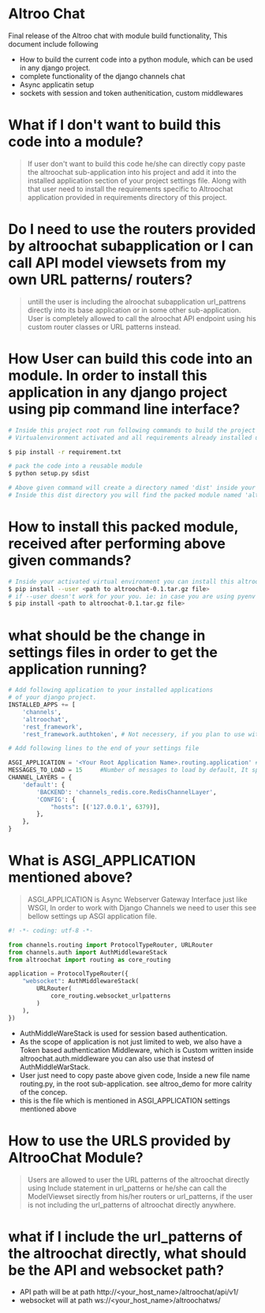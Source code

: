 # Altroo Chat
Final release of the Altroo chat with module build functionality, This document include following 
  - How to build the current code into a python module, which can be used in any django project.
  - complete functionality of the django channels chat
  - Async applicatin setup
  - sockets with session and token authenitication, custom middlewares

# What if I don't want to build this code into a module?
> If user don't want to build this code he/she can directly copy paste the altroochat sub-application into his project and
> add it into the installed application section of your project settings file. Along with that user need to install the requirements specific to Altroochat application provided in requirements directory of this project.

# Do I need to use the routers provided by altroochat subapplication or I can call API model viewsets from my own URL patterns/ routers?
> untill the user is including the alroochat subapplication url_pattrens directly into its base application or in some other sub-application. User is completely allowed to call the alroochat API endpoint using his custom router classes or URL patterns instead.

# How User can build this code into an module. In order to install this application in any django project using pip command line interface?
```sh
# Inside this project root run following commands to build the project with
# Virtualenvironment activated and all requirements already installed using followig command

$ pip install -r requirement.txt

# pack the code into a reusable module
$ python setup.py sdist

# Above given command will create a directory named 'dist' inside your project root.
# Inside this dist directory you will find the packed module named 'altroochat-0.1.tar.gz'
```

# How to install this packed module, received after performing above given commands?
```sh
# Inside your activated virtual environment you can install this altroochat-0.1.tar.gz package using following command
$ pip install --user <path to altroochat-0.1.tar.gz file>
# if --user doesn't work for your you. ie: in case you are using pyenv with shims, you can use following commands
$ pip install <path to altroochat-0.1.tar.gz file>
```
# what should be the change in settings files in order to get the application running?

```python
# Add following application to your installed applications
# of your django project.
INSTALLED_APPS += [
    'channels',
    'altroochat',
    'rest_framework',
    'rest_framework.authtoken', # Not necessery, if you plan to use without rest_framework authentication tokens]

# Add following lines to the end of your settings file

ASGI_APPLICATION = '<Your Root Application Name>.routing.application' #check the code block below for more info
MESSAGES_TO_LOAD = 15     #Number of messages to load by default, It specify the pagination page_size
CHANNEL_LAYERS = {
    'default': {
        'BACKEND': 'channels_redis.core.RedisChannelLayer',
        'CONFIG': {
            "hosts": [('127.0.0.1', 6379)],
        },
    },
}
```
# What is ASGI_APPLICATION mentioned above?
>ASGI_APPLICATION is Async Webserver Gateway Interface just like WSGI, In order to work with Django Channels we need to user this
>see bellow settings up ASGI application file.

```python
#! -*- coding: utf-8 -*-                                                                                                              

from channels.routing import ProtocolTypeRouter, URLRouter
from channels.auth import AuthMiddlewareStack
from altroochat import routing as core_routing

application = ProtocolTypeRouter({
    "websocket": AuthMiddlewareStack(
        URLRouter(
            core_routing.websocket_urlpatterns
        )
    ),
})
```
 - AuthMiddleWareStack is used for session based authentication. 
- As the scope of application is not just limited to web, we also have a Token based authentication Middleware, which is Custom written inside altroochat.auth.middleware you can also use that instesd of AuthMiddleWarStack.
 - User just need to copy paste above given code, Inside a new file name routing.py, in the root sub-application. see altroo_demo for more calrity of the concep.
 - this is the file which is mentioned in ASGI_APPLICATION settings mentioned above


# How to use the URLS provided by AltrooChat Module?
> Users are allowed to user the URL patterns of the altroochat directly using Include statement in url_patterns or he/she can call the ModelViewset sirectly from his/her routers or url_patterns, if the user is not including the url_patterns of altroochat directly anywhere.


# what if I include the url_patterns of the altroochat directly, what should be the API and websocket path?
- API path will be at path   http://<your_host_name>/altroochat/api/v1/
- websocket will at path ws://<your_host_name>/altroochatws/
